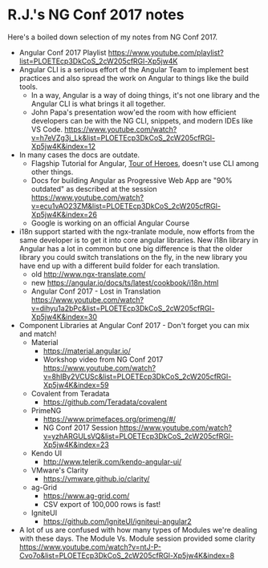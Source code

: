 # R.J.'s NG Conf 2017 notes 

Here's a boiled down selection of my notes from NG Conf 2017.

- Angular Conf 2017 Playlist https://www.youtube.com/playlist?list=PLOETEcp3DkCoS_2cW205cfRGl-Xp5jw4K
- Angular CLI is a serious effort of the Angular Team to implement best practices and also spread the work on Angular to things like the build tools.
  - In a way, Angular is a way of doing things, it's not one library and the Angular CLI is what brings it all together.
  - John Papa's presentation wow'ed the room with how efficient developers can be with the NG CLI, snippets, and modern IDEs like VS Code. https://www.youtube.com/watch?v=h7eVZg3j_Lk&list=PLOETEcp3DkCoS_2cW205cfRGl-Xp5jw4K&index=12
- In many cases the docs are outdate.
  - Flagship Tutorial for Angular, [Tour of Heroes](https://angular.io/docs/ts/latest/tutorial/), doesn't use CLI among other things.
  - Docs for building Angular as Progressive Web App are "90% outdated" as described at the session https://www.youtube.com/watch?v=ecu1vAO23ZM&list=PLOETEcp3DkCoS_2cW205cfRGl-Xp5jw4K&index=26
  - Google is working on an official Angular Course
- i18n support started with the ngx-tranlate module, now efforts from the same developer is to get it into core angular libraries. New i18n library in Angular has a lot in common but one big difference is that the older library you could switch translations on the fly, in the new library you have end up with a different build folder for each translation.  
  - old http://www.ngx-translate.com/
  - new https://angular.io/docs/ts/latest/cookbook/i18n.html
  - Angular Conf 2017 - Lost in Translation https://www.youtube.com/watch?v=dihyu1a2bPc&list=PLOETEcp3DkCoS_2cW205cfRGl-Xp5jw4K&index=30
- Component Libraries at Angular Conf 2017 - Don't forget you can mix and match!
  - Material
    - https://material.angular.io/
    - Workshop video from NG Conf 2017 https://www.youtube.com/watch?v=8hIBy2VCUSc&list=PLOETEcp3DkCoS_2cW205cfRGl-Xp5jw4K&index=59
  - Covalent from Teradata
    - https://github.com/Teradata/covalent
  - PrimeNG
    - https://www.primefaces.org/primeng/#/
    - NG Conf 2017 Session https://www.youtube.com/watch?v=yzhARGULsVQ&list=PLOETEcp3DkCoS_2cW205cfRGl-Xp5jw4K&index=23
  - Kendo UI
    - http://www.telerik.com/kendo-angular-ui/
  - VMware's Clarity
    - https://vmware.github.io/clarity/
  - ag-Grid
    - https://www.ag-grid.com/
    - CSV export of 100,000 rows is fast!
  - IgniteUI
    - https://github.com/IgniteUI/igniteui-angular2
- A lot of us are confused with how many types of Modules we're dealing with these days. The Module Vs. Module session provided some clarity https://www.youtube.com/watch?v=ntJ-P-Cvo7o&list=PLOETEcp3DkCoS_2cW205cfRGl-Xp5jw4K&index=8


